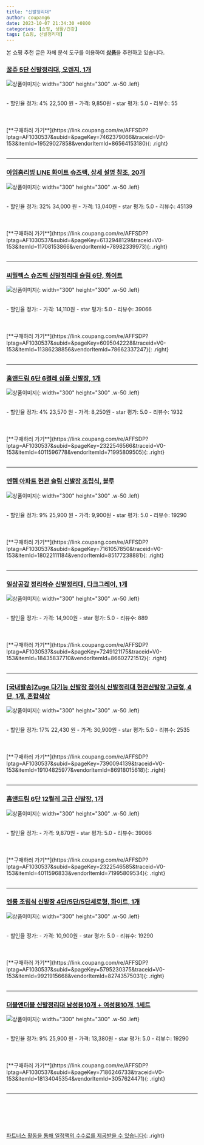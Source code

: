```yaml
---
title: "신발정리대"
author: coupang6
date: 2023-10-07 21:34:30 +0800
categories: [쇼핑, 생활/건강]
tags: [쇼핑, 신발정리대]
---
```


본 쇼핑 추천 글은 자체 분석 도구를 이용하여 [**상품**](https://link.coupang.com/a/bao1ui)을 추천하고 있습니다.

### [꿀쥬 5단 신발정리대, 오렌지, 1개](https://link.coupang.com/re/AFFSDP?lptag=AF1030537&subid=&pageKey=7462379066&traceid=V0-153&itemId=19529027858&vendorItemId=86564153180)

![상품이미지](https://thumbnail10.coupangcdn.com/thumbnails/remote/230x230ex/image/vendor_inventory/25a5/47bada10d8c6c14ecc055cb4d064a2bb18c294000c548955381a96d6e3c6.jpg){: width="300" height="300" .w-50 .left}


<br>
- 할인율 정가: 4%  22,500   원
- 가격: 9,850원
- star 평가: 5.0
- 리뷰수: 55
<br>
<br>
<br>
<br>
[**구매하러 가기**](https://link.coupang.com/re/AFFSDP?lptag=AF1030537&subid=&pageKey=7462379066&traceid=V0-153&itemId=19529027858&vendorItemId=86564153180){: .right}
<br>
<br>

---

### [아임홈리빙 LINE 화이트 슈즈랙, 상세 설명 참조, 20개](https://link.coupang.com/re/AFFSDP?lptag=AF1030537&subid=&pageKey=6132948129&traceid=V0-153&itemId=11708153866&vendorItemId=78982339973)

![상품이미지](https://thumbnail8.coupangcdn.com/thumbnails/remote/230x230ex/image/retail/images/9448396299542754-ad04e887-7dcd-4abe-8b7a-ee21678d701f.jpg){: width="300" height="300" .w-50 .left}


<br>
- 할인율 정가: 32%  34,000   원
- 가격: 13,040원
- star 평가: 5.0
- 리뷰수: 45139
<br>
<br>
<br>
<br>
[**구매하러 가기**](https://link.coupang.com/re/AFFSDP?lptag=AF1030537&subid=&pageKey=6132948129&traceid=V0-153&itemId=11708153866&vendorItemId=78982339973){: .right}
<br>
<br>

---

### [씨밀렉스 슈즈렉 신발정리대 슬림 6단, 화이트](https://link.coupang.com/re/AFFSDP?lptag=AF1030537&subid=&pageKey=6095042228&traceid=V0-153&itemId=11386238856&vendorItemId=78662337247)

![상품이미지](https://thumbnail6.coupangcdn.com/thumbnails/remote/230x230ex/image/retail/images/8336020789450418-071e9220-170d-4d81-8243-75a0776069de.jpg){: width="300" height="300" .w-50 .left}


<br>
- 할인율 정가: 
- 가격: 14,110원
- star 평가: 5.0
- 리뷰수: 39066
<br>
<br>
<br>
<br>
[**구매하러 가기**](https://link.coupang.com/re/AFFSDP?lptag=AF1030537&subid=&pageKey=6095042228&traceid=V0-153&itemId=11386238856&vendorItemId=78662337247){: .right}
<br>
<br>

---

### [홈앤드림 6단 6켤레 심플 신발장, 1개](https://link.coupang.com/re/AFFSDP?lptag=AF1030537&subid=&pageKey=2322546566&traceid=V0-153&itemId=4011596778&vendorItemId=71995809505)

![상품이미지](https://thumbnail9.coupangcdn.com/thumbnails/remote/230x230ex/image/retail/images/2020/10/27/19/8/ba440669-858a-4e6a-8939-683f6d8df9a3.jpg){: width="300" height="300" .w-50 .left}


<br>
- 할인율 정가: 4%  23,570   원
- 가격: 8,250원
- star 평가: 5.0
- 리뷰수: 1932
<br>
<br>
<br>
<br>
[**구매하러 가기**](https://link.coupang.com/re/AFFSDP?lptag=AF1030537&subid=&pageKey=2322546566&traceid=V0-153&itemId=4011596778&vendorItemId=71995809505){: .right}
<br>
<br>

---

### [엔템 아파트 현관 슬림 신발장 조립식, 블루](https://link.coupang.com/re/AFFSDP?lptag=AF1030537&subid=&pageKey=7161057850&traceid=V0-153&itemId=18022111184&vendorItemId=85177238881)

![상품이미지](https://thumbnail6.coupangcdn.com/thumbnails/remote/230x230ex/image/vendor_inventory/8c53/1abf09001d7384c7cc3f5eac4c2c33dad622b075fb2b5472d02dad936f35.jpg){: width="300" height="300" .w-50 .left}


<br>
- 할인율 정가: 9%  25,900   원
- 가격: 9,900원
- star 평가: 5.0
- 리뷰수: 19290
<br>
<br>
<br>
<br>
[**구매하러 가기**](https://link.coupang.com/re/AFFSDP?lptag=AF1030537&subid=&pageKey=7161057850&traceid=V0-153&itemId=18022111184&vendorItemId=85177238881){: .right}
<br>
<br>

---

### [일상공감 정리하슈 신발정리대, 다크그레이, 1개](https://link.coupang.com/re/AFFSDP?lptag=AF1030537&subid=&pageKey=7249121175&traceid=V0-153&itemId=18435837710&vendorItemId=86602721512)

![상품이미지](https://thumbnail8.coupangcdn.com/thumbnails/remote/230x230ex/image/vendor_inventory/c848/6b78c3e5c8027f6780591bb3c6e1bcaf6b8d966106d50f0a7138acfaf06a.jpg){: width="300" height="300" .w-50 .left}


<br>
- 할인율 정가: 
- 가격: 14,900원
- star 평가: 5.0
- 리뷰수: 889
<br>
<br>
<br>
<br>
[**구매하러 가기**](https://link.coupang.com/re/AFFSDP?lptag=AF1030537&subid=&pageKey=7249121175&traceid=V0-153&itemId=18435837710&vendorItemId=86602721512){: .right}
<br>
<br>

---

### [[국내발송]Zuge 다기능 신발장 접이식 신발정리대 현관신발장 고급형, 4단, 1개, 혼합색상](https://link.coupang.com/re/AFFSDP?lptag=AF1030537&subid=&pageKey=7390094139&traceid=V0-153&itemId=19104825977&vendorItemId=86918015618)

![상품이미지](https://thumbnail10.coupangcdn.com/thumbnails/remote/230x230ex/image/vendor_inventory/415c/49ec28e8376071b2d4b9d8e8d8c0b0ffb1a302901f82ecfdb8c320f3cecb.jpg){: width="300" height="300" .w-50 .left}


<br>
- 할인율 정가: 17%  22,430   원
- 가격: 30,900원
- star 평가: 5.0
- 리뷰수: 2535
<br>
<br>
<br>
<br>
[**구매하러 가기**](https://link.coupang.com/re/AFFSDP?lptag=AF1030537&subid=&pageKey=7390094139&traceid=V0-153&itemId=19104825977&vendorItemId=86918015618){: .right}
<br>
<br>

---

### [홈앤드림 6단 12켤레 고급 신발장, 1개](https://link.coupang.com/re/AFFSDP?lptag=AF1030537&subid=&pageKey=2322546585&traceid=V0-153&itemId=4011596833&vendorItemId=71995809534)

![상품이미지](https://thumbnail6.coupangcdn.com/thumbnails/remote/230x230ex/image/retail/images/2020/10/27/19/4/08d4eb3e-4995-49e0-b070-c3434c5008f8.jpg){: width="300" height="300" .w-50 .left}


<br>
- 할인율 정가: 
- 가격: 9,870원
- star 평가: 5.0
- 리뷰수: 39066
<br>
<br>
<br>
<br>
[**구매하러 가기**](https://link.coupang.com/re/AFFSDP?lptag=AF1030537&subid=&pageKey=2322546585&traceid=V0-153&itemId=4011596833&vendorItemId=71995809534){: .right}
<br>
<br>

---

### [엔룸 조립식 신발장 4단/5단/5단세로형, 화이트, 1개](https://link.coupang.com/re/AFFSDP?lptag=AF1030537&subid=&pageKey=5795230375&traceid=V0-153&itemId=9921915668&vendorItemId=82743575031)

![상품이미지](https://thumbnail9.coupangcdn.com/thumbnails/remote/230x230ex/image/vendor_inventory/1f5c/874b40bf06837e417dd4fdbf7053949db34f68dddc4f9094b03b61bada09.jpg){: width="300" height="300" .w-50 .left}


<br>
- 할인율 정가: 
- 가격: 10,900원
- star 평가: 5.0
- 리뷰수: 19290
<br>
<br>
<br>
<br>
[**구매하러 가기**](https://link.coupang.com/re/AFFSDP?lptag=AF1030537&subid=&pageKey=5795230375&traceid=V0-153&itemId=9921915668&vendorItemId=82743575031){: .right}
<br>
<br>

---

### [더블앤더블 신발정리대 남성용10개 + 여성용10개, 1세트](https://link.coupang.com/re/AFFSDP?lptag=AF1030537&subid=&pageKey=7186246733&traceid=V0-153&itemId=18134045354&vendorItemId=3057624471)

![상품이미지](https://thumbnail10.coupangcdn.com/thumbnails/remote/230x230ex/image/product/image/vendoritem/2017/09/19/3057624471/72ac89f6-e334-4799-b5cd-0efd6ebabf5b.jpg){: width="300" height="300" .w-50 .left}


<br>
- 할인율 정가: 9%  25,900   원
- 가격: 13,380원
- star 평가: 5.0
- 리뷰수: 19290
<br>
<br>
<br>
<br>
[**구매하러 가기**](https://link.coupang.com/re/AFFSDP?lptag=AF1030537&subid=&pageKey=7186246733&traceid=V0-153&itemId=18134045354&vendorItemId=3057624471){: .right}
<br>
<br>

---
<br><br><br><br><br> [파트너스 활동을 통해 일정액의 수수료를 제공받을 수 있습니다](https://link.coupang.com/a/bao1ui){: .right}